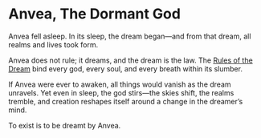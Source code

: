 # Anvea, The Dormant God

Anvea fell asleep. In its sleep, the dream began—and from that dream, all realms and lives took form.

Anvea does not rule; it dreams, and the dream is the law. The [Rules of the Dream](../../Concepts/Rules%20of%20the%20Dream.md) bind every god, every soul, and every breath within its slumber.

If Anvea were ever to awaken, all things would vanish as the dream unravels. Yet even in sleep, the god stirs—the skies shift, the realms tremble, and creation reshapes itself around a change in the dreamer’s mind.

To exist is to be dreamt by Anvea.